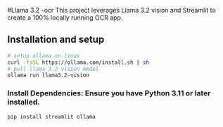 #Llama 3.2 -ocr
This project leverages Llama 3.2 vision and Streamlit to create a 100% locally running OCR app.

## Installation and setup
```bash
# setup ollama on linux 
curl -fsSL https://ollama.com/install.sh | sh
# pull llama 3.2 vision model
ollama run llama3.2-vision
```
### Install Dependencies: Ensure you have Python 3.11 or later installed.
```bash
pip install streamlit ollama
